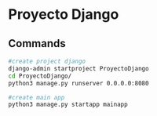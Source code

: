 
# Proyecto Django

## Commands

```bash
#create project django
django-admin startproject ProyectoDjango
cd ProyectoDjango/
python3 manage.py runserver 0.0.0.0:8080

#create main app
python3 manage.py startapp mainapp
```